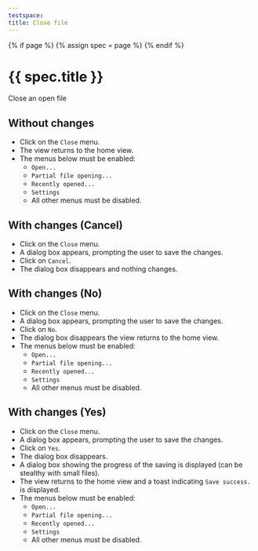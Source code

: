 ```yaml
---
testspace:
title: Close file
---
```


{% if page %} {% assign spec = page %} {% endif %}

# {{ spec.title }}
Close an open file

## Without changes
- Click on the `Close` menu.
- The view returns to the home view.
- The menus below must be enabled:
   - `Open...`
   - `Partial file opening...`
   - `Recently opened...`
   - `Settings`
   - All other menus must be disabled.

## With changes (Cancel)
- Click on the `Close` menu.
- A dialog box appears, prompting the user to save the changes.
- Click on `Cancel`.
- The dialog box disappears and nothing changes.

## With changes (No)
- Click on the `Close` menu.
- A dialog box appears, prompting the user to save the changes.
- Click on `No`.
- The dialog box disappears the view returns to the home view.
- The menus below must be enabled:
   - `Open...`
   - `Partial file opening...`
   - `Recently opened...`
   - `Settings`
   - All other menus must be disabled.

## With changes (Yes)
- Click on the `Close` menu.
- A dialog box appears, prompting the user to save the changes.
- Click on `Yes`.
- The dialog box disappears.
- A dialog box showing the progress of the saving is displayed (can be stealthy with small files).
- The view returns to the home view and a toast indicating `Save success.` is displayed.
- The menus below must be enabled:
   - `Open...`
   - `Partial file opening...`
   - `Recently opened...`
   - `Settings`
   - All other menus must be disabled.